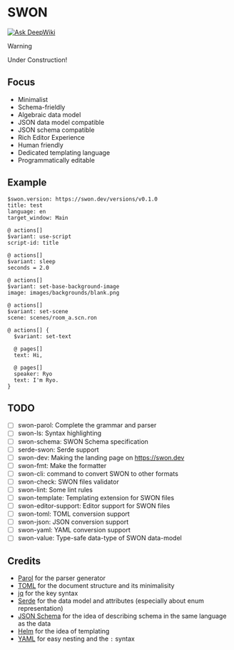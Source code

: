 # SWON

[![Ask DeepWiki](https://deepwiki.com/badge.svg)](https://deepwiki.com/Hihaheho/swon)

> [!WARNING]
> Under Construction!

## Focus

- Minimalist
- Schema-frieldly
- Algebraic data model
- JSON data model compatible
- JSON schema compatible
- Rich Editor Experience
- Human friendly
- Dedicated templating language
- Programmatically editable

## Example

```swon
$swon.version: https://swon.dev/versions/v0.1.0
title: test
language: en
target_window: Main

@ actions[]
$variant: use-script
script-id: title

@ actions[]
$variant: sleep
seconds = 2.0

@ actions[]
$variant: set-base-background-image
image: images/backgrounds/blank.png

@ actions[]
$variant: set-scene
scene: scenes/room_a.scn.ron

@ actions[] {
  $variant: set-text

  @ pages[]
  text: Hi,

  @ pages[]
  speaker: Ryo
  text: I'm Ryo.
}
```

## TODO

- [ ] swon-parol: Complete the grammar and parser
- [ ] swon-ls: Syntax highlighting
- [ ] swon-schema: SWON Schema specification
- [ ] serde-swon: Serde support
- [ ] swon-dev: Making the landing page on <https://swon.dev>
- [ ] swon-fmt: Make the formatter
- [ ] swon-cli: command to convert SWON to other formats
- [ ] swon-check: SWON files validator
- [ ] swon-lint: Some lint rules
- [ ] swon-template: Templating extension for SWON files
- [ ] swon-editor-support: Editor support for SWON files
- [ ] swon-toml: TOML conversion support
- [ ] swon-json: JSON conversion support
- [ ] swon-yaml: YAML conversion support
- [ ] swon-value: Type-safe data-type of SWON data-model

## Credits

- [Parol](https://github.com/jsinger67/parol) for the parser generator
- [TOML](https://toml.io) for the document structure and its minimalisity
- [jq](https://jqlang.github.io/jq/) for the key syntax
- [Serde](https://serde.rs/) for the data model and attributes (especially about enum representation)
- [JSON Schema](https://json-schema.org) for the idea of describing schema in the same language as the data
- [Helm](https://helm.sh) for the idea of templating
- [YAML](https://yaml.org) for easy nesting and the `:` syntax
